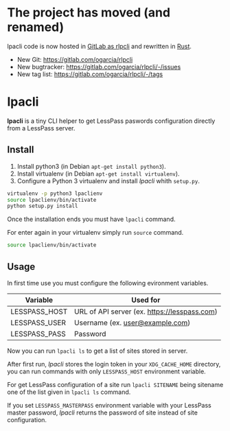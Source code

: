 # The project has moved (and renamed)

lpacli code is now hosted in [GitLab as rlpcli][rlpcli] and rewritten in
[Rust][rust].

- New Git: https://gitlab.com/ogarcia/rlpcli
- New bugtracker: https://gitlab.com/ogarcia/rlpcli/-/issues
- New tag list: https://gitlab.com/ogarcia/rlpcli/-/tags

[rlpcli]: https://gitlab.com/ogarcia/rlpcli
[rust]: https://www.rust-lang.org

# lpacli

**lpacli** is a tiny CLI helper to get LessPass paswords configuration
directly from a LessPass server.

## Install

1. Install python3 (in Debian `apt-get install python3`).
2. Install virtualenv (in Debian `apt-get install virtualenv`).
3. Configure a Python 3 virtualenv and install _lpacli_ whith `setup.py`.

```bash
virtualenv -p python3 lpaclienv
source lpaclienv/bin/activate
python setup.py install
```

Once the installation ends you must have `lpacli` command.

For enter again in your virtualenv simply run `source` command.

```bash
source lpaclienv/bin/activate
```

## Usage

In first time use you must configure the following evironment variables.

| Variable | Used for |
| --- | --- |
| LESSPASS_HOST | URL of API server (ex. https://lesspass.com) |
| LESSPASS_USER | Username (ex. user@example.com) |
| LESSPASS_PASS | Password |

Now you can run `lpacli ls` to get a list of sites stored in server.

After first run, _lpacli_ stores the login token in your `XDG_CACHE_HOME`
directory, you can run commands with only `LESSPASS_HOST` environment
variable.

For get LessPass configuration of a site run `lpacli SITENAME` being
sitename one of the list given in `lpacli ls` command.

If you set `LESSPASS_MASTERPASS` environment variable with your LessPass
master password, _lpacli_ returns the password of site instead of site
configuration.

